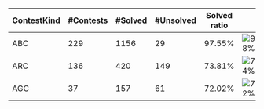 | ContestKind | #Contests | #Solved | #Unsolved | Solved ratio | |
| - | - | - | - | - | - |
| ABC | 229 | 1156 | 29 | 97.55% | ![98%](https://progress-bar.dev/98?title=Solved) |
| ARC | 136 | 420 | 149 | 73.81% | ![74%](https://progress-bar.dev/74?title=Solved) |
| AGC | 37 | 157 | 61 | 72.02% | ![72%](https://progress-bar.dev/72?title=Solved) |
